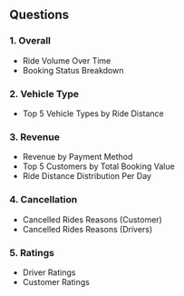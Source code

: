 ## Questions

### 1. Overall
- Ride Volume Over Time  
- Booking Status Breakdown  

### 2. Vehicle Type
- Top 5 Vehicle Types by Ride Distance  

### 3. Revenue
- Revenue by Payment Method  
- Top 5 Customers by Total Booking Value  
- Ride Distance Distribution Per Day  

### 4. Cancellation
- Cancelled Rides Reasons (Customer)  
- Cancelled Rides Reasons (Drivers)  

### 5. Ratings
- Driver Ratings  
- Customer Ratings  
